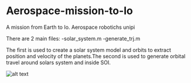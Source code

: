 # Aerospace-mission-to-Io
A mission from Earth to Io. Aerospace robotichs unipi

There are 2 main files:
  -solar_system.m
  -generate_trj.m

The first is used to create a solar system model and orbits to extract position and velocity of the planets.The second is used to generate orbital travel around
solars system and inside SOI.

![alt text](https://github.com/ATLED-3301/Aerospace-mission-to-Io/main/solar_system.png?raw=true)

